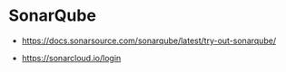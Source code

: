 # SonarQube

- https://docs.sonarsource.com/sonarqube/latest/try-out-sonarqube/

- https://sonarcloud.io/login

